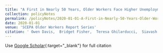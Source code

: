 ```yaml
---
title: "A First in Nearly 50 Years, Older Workers Face Higher Unemployment than Mid-Career Workers. Status of Older Workers Report Series. New York, NY"
collection: policyNotes
permalink: /policyNotes/2020-01-01-A-First-in-Nearly-50-Years-Older-Workers-Face-Higher-Unemployment-than-Mid-Career-Workers-Status-of-Older-Workers-Report-Series-New-York-NY
date: 2020-01-01
venue: 'SCEPA Older Workers Report Series'
citation: ' Owen Davis,  Bridget Fisher,  Teresa Ghilarducci,  Siavash Radpour, &quot;A First in Nearly 50 Years, Older Workers Face Higher Unemployment than Mid-Career Workers. Status of Older Workers Report Series. New York, NY.&quot; SCEPA Older Workers Report Series, 2020.'
---
```

Use [Google Scholar](https://scholar.google.com/scholar?q=A+First+in+Nearly+50+Years,+Older+Workers+Face+Higher+Unemployment+than+Mid+Career+Workers.+Status+of+Older+Workers+Report+Series.+New+York,+NY){:target="_blank"} for full citation